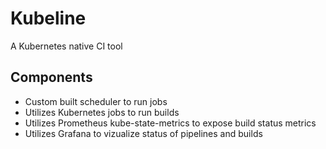 # Kubeline
A Kubernetes native CI tool

## Components
- Custom built scheduler to run jobs
- Utilizes Kubernetes jobs to run builds
- Utilizes Prometheus kube-state-metrics to expose build status metrics
- Utilizes Grafana to vizualize status of pipelines and builds
